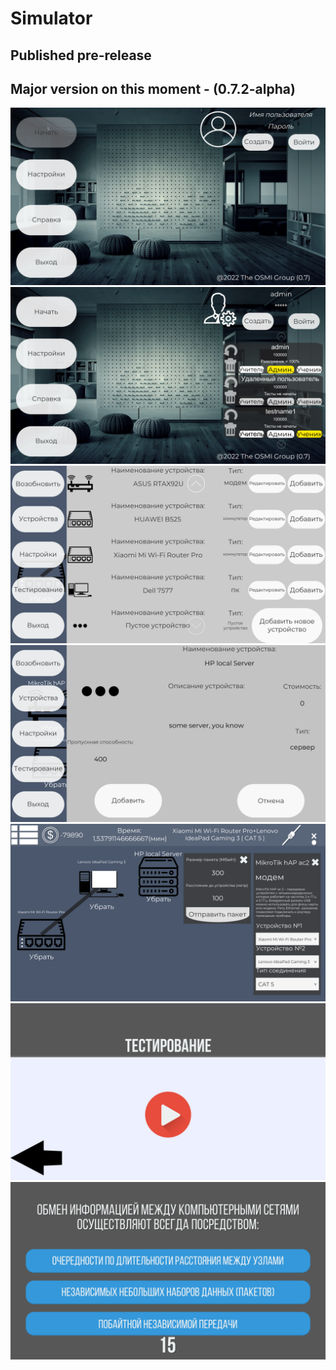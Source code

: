 # Simulator
Published pre-release
------------------------------------------------
Major version on this moment - (0.7.2-alpha)
------------------------------------------------
![Ilustration to project](https://github.com/OSMINOZH/Simulator/blob/main/Screnshots/2022-08-03_18-24-04.png)
![Ilustration to project](https://github.com/OSMINOZH/Simulator/blob/main/Screnshots/2022-08-03_18-24-21.png)
![Ilustration to project](https://github.com/OSMINOZH/Simulator/blob/main/Screnshots/2022-08-03_18-28-34.png)
![Ilustration to project](https://github.com/OSMINOZH/Simulator/blob/main/Screnshots/2022-08-03_18-25-49.png)
![Ilustration to project](https://github.com/OSMINOZH/Simulator/blob/main/Screnshots/2022-08-03_18-27-42.png)
![Ilustration to project](https://github.com/OSMINOZH/Simulator/blob/main/Screnshots/2022-08-03_18-27-53.png)
![Ilustration to project](https://github.com/OSMINOZH/Simulator/blob/main/Screnshots/2022-08-03_18-28-09.png)
